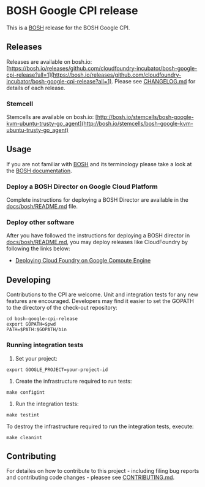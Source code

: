 # BOSH Google CPI release

This is a [BOSH](http://bosh.io/) release for the BOSH Google CPI.

## Releases
Releases are available on bosh.io: [https://bosh.io/releases/github.com/cloudfoundry-incubator/bosh-google-cpi-release?all=1](https://bosh.io/releases/github.com/cloudfoundry-incubator/bosh-google-cpi-release?all=1). Please see [CHANGELOG.md] for details of each release.

### Stemcell
Stemcells are available on bosh.io: [http://bosh.io/stemcells/bosh-google-kvm-ubuntu-trusty-go_agent](http://bosh.io/stemcells/bosh-google-kvm-ubuntu-trusty-go_agent)

## Usage
If you are not familiar with [BOSH](http://bosh.io/) and its terminology please take a look at the [BOSH documentation](http://bosh.io/docs).

### Deploy a BOSH Director on Google Cloud Platform
Complete instructions for deploying a BOSH Director are available in the [docs/bosh/README.md](docs/bosh/README.md) file.

### Deploy other software
After you have followed the instructions for deploying a BOSH director in [docs/bosh/README.md](docs/bosh/README.md), you may deploy releases like CloudFoundry by following the links below:

* [Deploying Cloud Foundry on Google Compute Engine](https://github.com/cloudfoundry-incubator/bosh-google-cpi-release/blob/master/docs/cloudfoundry)

## Developing
Contributions to the CPI are welcome. Unit and integration tests for any new features are encouraged.
Developers may find it easier to set the GOPATH to the directory of the check-out repository:

```
cd bosh-google-cpi-release
export GOPATH=$pwd
PATH=$PATH:$GOPATH/bin
```

### Running integration tests
1. Set your project:

  ```
  export GOOGLE_PROJECT=your-project-id
  ```

1. Create the infrastructure required to run tests:

  ```
  make configint
  ```

1. Run the integration tests:

  ```
  make testint
  ```

To destroy the infrastructure required to run the integration tests, execute:

  ```
  make cleanint
  ```

## Contributing
For detailes on how to contribute to this project - including filing bug reports and contributing code changes - pleasee see [CONTRIBUTING.md].

[CHANGELOG.md]: CHANGELOG.md
[CONTRIBUTING.md]: CONTRIBUTING.md

